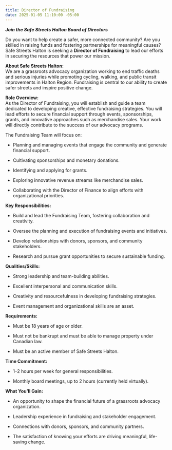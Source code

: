 ```yaml
---
title: Director of Fundraising
date: 2025-01-05 11:10:00 -05:00
---
```


***Join the Safe Streets Halton Board of Directors***

Do you want to help create a safer, more connected community? Are you skilled in raising funds and fostering partnerships for meaningful causes? Safe Streets Halton is seeking a **Director of Fundraising** to lead our efforts in securing the resources that power our mission.

**About Safe Streets Halton:**\
We are a grassroots advocacy organization working to end traffic deaths and serious injuries while promoting cycling, walking, and public transit improvements in Halton Region. Fundraising is central to our ability to create safer streets and inspire positive change.

**Role Overview:**\
As the Director of Fundraising, you will establish and guide a team dedicated to developing creative, effective fundraising strategies. You will lead efforts to secure financial support through events, sponsorships, grants, and innovative approaches such as merchandise sales. Your work will directly contribute to the success of our advocacy programs.

The Fundraising Team will focus on:

* Planning and managing events that engage the community and generate financial support.

* Cultivating sponsorships and monetary donations.

* Identifying and applying for grants.

* Exploring innovative revenue streams like merchandise sales.

* Collaborating with the Director of Finance to align efforts with organizational priorities.

**Key Responsibilities:**

* Build and lead the Fundraising Team, fostering collaboration and creativity.

* Oversee the planning and execution of fundraising events and initiatives.

* Develop relationships with donors, sponsors, and community stakeholders.

* Research and pursue grant opportunities to secure sustainable funding.

**Qualities/Skills:**

* Strong leadership and team-building abilities.

* Excellent interpersonal and communication skills.

* Creativity and resourcefulness in developing fundraising strategies.

* Event management and organizational skills are an asset.

**Requirements:**

* Must be 18 years of age or older.

* Must not be bankrupt and must be able to manage property under Canadian law.

* Must be an active member of Safe Streets Halton.

**Time Commitment:**

* 1–2 hours per week for general responsibilities.

* Monthly board meetings, up to 2 hours (currently held virtually).

**What You’ll Gain:**

* An opportunity to shape the financial future of a grassroots advocacy organization.

* Leadership experience in fundraising and stakeholder engagement.

* Connections with donors, sponsors, and community partners.

* The satisfaction of knowing your efforts are driving meaningful, life-saving change.